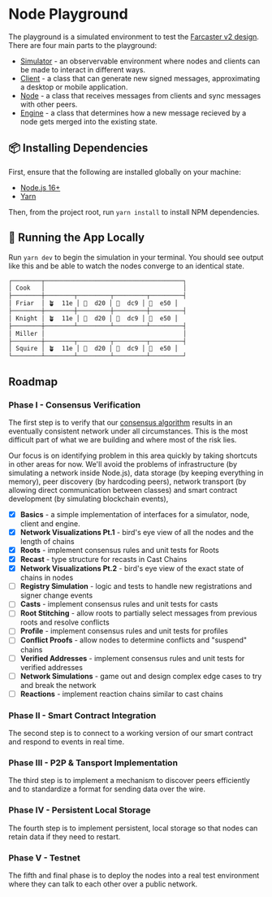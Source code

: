 # Node Playground

The playground is a simulated environment to test the [Farcaster v2 design](https://www.notion.so/farcasterxyz/v2-Design-1e3c5c77311744179ca0d570341feb62). There are four main parts to the playground:

- [Simulator](src/simulation.ts) - an observervable environment where nodes and clients can be made to interact in different ways.
- [Client](src/client.ts) - a class that can generate new signed messages, approximating a desktop or mobile application.
- [Node](src/node.ts) - a class that receives messages from clients and sync messages with other peers.
- [Engine](src/engine.ts) - a class that determines how a new message recieved by a node gets merged into the existing state.

## :package: Installing Dependencies

First, ensure that the following are installed globally on your machine:

- [Node.js 16+](https://github.com/nvm-sh/nvm)
- [Yarn](https://classic.yarnpkg.com/lang/en/docs/install)

Then, from the project root, run `yarn install` to install NPM dependencies.

## :racehorse: Running the App Locally

Run `yarn dev` to begin the simulation in your terminal. You should see output like this and be able to watch the nodes converge to an identical state.

```bash
┌────────┬──────────────────────────────────────┐
│ Cook   │                                      │
├────────┼────────┬─────────┬─────────┬─────────┤
│ Friar  │ 🪴  11e │ 📢  d20 │ 📢  dc9 │ 📢  e50 │
├────────┼────────┼─────────┼─────────┼─────────┤
│ Knight │ 🪴  11e │ 📢  d20 │ 📢  dc9 │ 📢  e50 │
├────────┼────────┴─────────┴─────────┴─────────┤
│ Miller │                                      │
├────────┼────────┬─────────┬─────────┬─────────┤
│ Squire │ 🪴  11e │ 📢  d20 │ 📢  dc9 │ 📢  e50 │
└────────┴────────┴─────────┴─────────┴─────────┘
```

## Roadmap

### Phase I - Consensus Verification

The first step is to verify that our [consensus algorithm](https://farcasterxyz.notion.site/Node-Deep-Dive-1777791522ba481a94b9db7b9b27226a) results in an eventually consistent network under all circumstances. This is the most difficult part of what we are building and where most of the risk lies.

Our focus is on identifying problem in this area quickly by taking shortcuts in other areas for now. We'll avoid the problems of infrastructure (by simulating a network inside Node.js), data storage (by keeping everything in memory), peer discovery (by hardcoding peers), network transport (by allowing direct communication between classes) and smart contract development (by simulating blockchain events),

- [x] **Basics** - a simple implementation of interfaces for a simulator, node, client and engine.
- [x] **Network Visualizations Pt.1** - bird's eye view of all the nodes and the length of chains
- [x] **Roots** - implement consensus rules and unit tests for Roots
- [x] **Recast** - type structure for recasts in Cast Chains
- [x] **Network Visualizations Pt.2** - bird's eye view of the exact state of chains in nodes
- [ ] **Registry Simulation** - logic and tests to handle new registrations and signer change events
- [ ] **Casts** - implement consensus rules and unit tests for casts
- [ ] **Root Stitching** - allow roots to partially select messages from previous roots and resolve conflicts
- [ ] **Profile** - implement consensus rules and unit tests for profiles
- [ ] **Conflict Proofs** - allow nodes to determine conflicts and "suspend" chains
- [ ] **Verified Addresses** - implement consensus rules and unit tests for verified addresses
- [ ] **Network Simulations** - game out and design complex edge cases to try and break the network
- [ ] **Reactions** - implement reaction chains similar to cast chains

### Phase II - Smart Contract Integration

The second step is to connect to a working version of our smart contract and respond to events in real time.

### Phase III - P2P & Tansport Implementation

The third step is to implement a mechanism to discover peers efficiently and to standardize a format for sending data over the wire.

### Phase IV - Persistent Local Storage

The fourth step is to implement persistent, local storage so that nodes can retain data if they need to restart.

### Phase V - Testnet

The fifth and final phase is to deploy the nodes into a real test environment where they can talk to each other over a public network.
